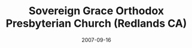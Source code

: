 ---
date: &id001 2007-09-16
end_date: null
location:
  address: The Village at Redlands, 305 Mountain View Cir.
  city: Redlands
  state: CA
minister:
- end: 2007-09-16
  name: Robert Herrmann
  start: 2001-01-01
  type: Organizing Pastor
- end: 2015-01-01
  name: Robert Herrmann
  start: 2007-01-01
  type: Pastor
ministers:
- Robert Herrmann
- Robert Herrmann
name: Sovereign Grace Orthodox Presbyterian Church
names:
- end: 2007-09-16
  name: Sovereign Grace Orthodox Presbyterian Chapel
  start: 1995-06-30
- end: 2002-01-01
  name: Grace Orthodox Presbyterian Chapel
  start: 1995-01-01
- end: null
  name: Sovereign Grace Orthodox Presbyterian Church
  start: 2007-09-16
origination_date: *id001
raw_data: 'AR    Redlands

  Sovereign Grace Orthodox Presbyterian Chapel  (June 30, 1995-September 16, 2007)

  (called Grace Orthodox Presbyterian Chapel, 1995-2002)

  (moved from Moreno Valley in 2007)

  Sovereign Grace Orthodox Presbyterian Church  (September 16, 2007- )

  The Village at Redlands, 305 Mountain View Cir.

  Org. Pastor: Robert Herrmann, 2001-7

  Pastor: Robert Herrmann, 2007-15

  '
received_from: null
states:
- CA
status:
  active: true
  end_date: null
  reason: null
  received_from: null
  withdrawal_to: null
title: Sovereign Grace Orthodox Presbyterian Church (Redlands CA)
year_established:
- 2007

---